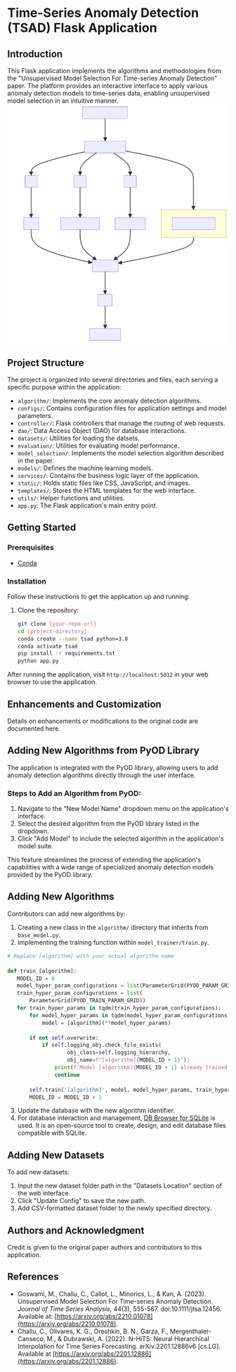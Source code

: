 # Time-Series Anomaly Detection (TSAD) Flask Application

## Introduction
This Flask application implements the algorithms and methodologies from the "Unsupervised Model Selection For Time-series Anomaly Detection" paper. The platform provides an interactive interface to apply various anomaly detection models to time-series data, enabling unsupervised model selection in an intuitive manner.
![Model Selection Workflow](model_workflow.svg)

## Project Structure
The project is organized into several directories and files, each serving a specific purpose within the application:
- `algorithm/`: Implements the core anomaly detection algorithms.
- `configs/`: Contains configuration files for application settings and model parameters.
- `controller/`: Flask controllers that manage the routing of web requests.
- `dao/`: Data Access Object (DAO) for database interactions.
- `datasets/`: Utilities for loading the datsets.
- `evaluation/`: Utilities for evaluating model performance.
- `model_selection/`: Implements the model selection algorithm described in the paper.
- `models/`: Defines the machine learning models.
- `services/`: Contains the business logic layer of the application.
- `static/`: Holds static files like CSS, JavaScript, and images.
- `templates/`: Stores the HTML templates for the web interface.
- `utils/`: Helper functions and utilities.
- `app.py`: The Flask application's main entry point.

## Getting Started

### Prerequisites
- [Conda](https://docs.conda.io/en/latest/)

### Installation
Follow these instructions to get the application up and running:

1. Clone the repository:
   ```bash
   git clone [your-repo-url]
   cd [project-directory]
   conda create --name tsad python=3.8
   conda activate tsad
   pip install -r requirements.txt
   python app.py
After running the application, visit `http://localhost:5012` in your web browser to use the application.

## Enhancements and Customization
Details on enhancements or modifications to the original code are documented here.

## Adding New Algorithms from PyOD Library
The application is integrated with the PyOD library, allowing users to add anomaly detection algorithms directly through the user interface.

### Steps to Add an Algorithm from PyOD:
1. Navigate to the "New Model Name" dropdown menu on the application's interface.
2. Select the desired algorithm from the PyOD library listed in the dropdown.
3. Click "Add Model" to include the selected algorithm in the application's model suite.

This feature streamlines the process of extending the application's capabilities with a wide range of specialized anomaly detection models provided by the PyOD library.


## Adding New Algorithms
Contributors can add new algorithms by:
1. Creating a new class in the `algorithm/` directory that inherits from `base_model.py`.
2. Implementing the training function within `model_trainer/train.py`. 
```python
# Replace [algorithm] with your actual algorithm name

def train_[algorithm]:
   MODEL_ID = 0
   model_hyper_param_configurations = list(ParameterGrid(PYOD_PARAM_GRID))
   train_hyper_param_configurations = list(
       ParameterGrid(PYOD_TRAIN_PARAM_GRID))
   for train_hyper_params in tqdm(train_hyper_param_configurations):
       for model_hyper_params in tqdm(model_hyper_param_configurations):
           model = [algorithm](**model_hyper_params)

       if not self.overwrite:
           if self.logging_obj.check_file_exists(
                   obj_class=self.logging_hierarchy,
                   obj_name=f"[algorithm]{MODEL_ID + 1}"):
               print(f'Model [algorithm]{MODEL_ID + 1} already trained!')
               continue

       self.train('[algorithm]', model, model_hyper_params, train_hyper_params, MODEL_ID)
       MODEL_ID = MODEL_ID + 1
```
3. Update the database with the new algorithm identifier.
4. For database interaction and management, [DB Browser for SQLite](https://sqlitebrowser.org/) is used. It is an open-source tool to create, design, and edit database files compatible with SQLite.


## Adding New Datasets
To add new datasets:
1. Input the new dataset folder path in the "Datasets Location" section of the web interface.
2. Click "Update Config" to save the new path.
3. Add CSV-formatted dataset folder to the newly specified directory.

## Authors and Acknowledgment
Credit is given to the original paper authors and contributors to this application.

## References
- Goswami, M., Challu, C., Callot, L., Minorics, L., & Kan, A. (2023). Unsupervised Model Selection For Time-series Anomaly Detection. *Journal of Time Series Analysis*, 44(3), 555-567. doi:10.1111/jtsa.12456. Available at: [https://arxiv.org/abs/2210.01078](https://arxiv.org/abs/2210.01078).
- Challu, C., Olivares, K. G., Oreshkin, B. N., Garza, F., Mergenthaler-Canseco, M., & Dubrawski, A. (2022). N-HiTS: Neural Hierarchical Interpolation for Time Series Forecasting. arXiv:2201.12886v6 [cs.LG]. Available at [https://arxiv.org/abs/2201.12886](https://arxiv.org/abs/2201.12886).


   


